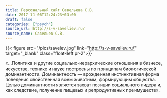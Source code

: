 ```yaml
---
title: Персональный сайт Савельева С.В.
date: 2017-11-06T12:24:23+03:00
draft: false
categories: ["psych"]
source_url: http://s-v-saveliev.ru/
source_name: Савельев С.В.
---
```


{{< figure src="/pics/savelev.jpg" link="http://s-v-saveliev.ru/" target="_blank" class="float-left pr-2">}}

«…Политика и другие социально-иерархические отношения в бизнесе, искусстве, технике и науке построены по принципам биологической доминантности. Доминантность — врожденная инстинктивная форма поведения свойственная всем животным, формирующим общества. Целью доминантности является захват позиции социального лидера и, как следствие, получение пищевых и репродуктивных преимуществ».
<!--more-->
